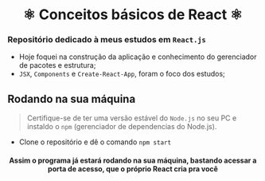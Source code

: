 <h1 align="center">⚛️ Conceitos básicos de React ⚛️ </h1>

### Repositório dedicado à meus estudos em `React.js`

- Hoje foquei na construção da aplicação e conhecimento do gerenciador de pacotes e estrutura;
- `JSX`, `Components` e `Create-React-App`, foram o foco dos estudos;


## Rodando na sua máquina
> Certifique-se de ter uma versão estável do `Node.js` no seu PC e instaldo o `npm` (gerenciador de dependencias do Node.js).

- Clone o repositório e dê o comando `npm start`

<h4 align="center"> Assim o programa já estará rodando na sua máquina, bastando acessar a porta de acesso, que o próprio React cria pra você</h4>